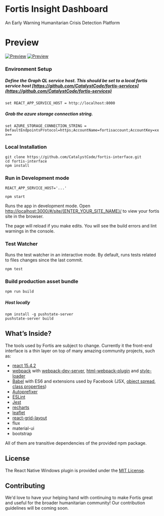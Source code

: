 # Fortis Insight Dashboard
An Early Warning Humanitarian Crisis Detection Platform
# Preview
[![Preview](https://cloud.githubusercontent.com/assets/7635865/22437397/c57eb276-e6dc-11e6-8fc4-7fdb332aae50.png)](https://cloud.githubusercontent.com/assets/7635865/22437397/c57eb276-e6dc-11e6-8fc4-7fdb332aae50.png)
[![Preview](https://cloud.githubusercontent.com/assets/7635865/22437264/42602c94-e6dc-11e6-8f52-21ed96b84ea8.png)](https://cloud.githubusercontent.com/assets/7635865/22437264/42602c94-e6dc-11e6-8f52-21ed96b84ea8.png)

### Environment Setup
##### Define the Graph QL service host. This should be set to a local fortis service host [https://github.com/CatalystCode/fortis-services](https://github.com/CatalystCode/fortis-services)

`set REACT_APP_SERVICE_HOST = http://localhost:8000`

##### Grab the azure storage connection string.
`set AZURE_STORAGE_CONNECTION_STRING = DefaultEndpointsProtocol=https;AccountName=fortisaccount;AccountKey=xxx==`


### Local Installation
```
git clone https://github.com/CatalystCode/fortis-interface.git
cd fortis-interface
npm install
```

### Run in Development mode 
```
REACT_APP_SERVICE_HOST='...'

npm start
```

Runs the app in development mode.
Open [http://localhost:3000/#/site/{ENTER_YOUR_SITE_NAME}/](http://localhost:3000/#/site/{ENTER_YOUR_SITE_NAME}/) to view your fortis site in the browser.

The page will reload if you make edits.
You will see the build errors and lint warnings in the console.

### Test Watcher
Runs the test watcher in an interactive mode.
By default, runs tests related to files changes since the last commit.

```
npm test
```

### Build production asset bundle

```
npm run build
```

##### Host locally
```
npm install -g pushstate-server
pushstate-server build
```

## What’s Inside?

The tools used by Fortis are subject to change.
Currently it the front-end interface is a thin layer on top of many amazing community projects, such as:
* [react 15.4.2](https://facebook.github.io/react/)
* [webpack](https://webpack.github.io/) with [webpack-dev-server](https://github.com/webpack/webpack-dev-server), [html-webpack-plugin](https://github.com/ampedandwired/html-webpack-plugin) and [style-loader](https://github.com/webpack/style-loader)
* [Babel](http://babeljs.io/) with ES6 and extensions used by Facebook (JSX, [object spread](https://github.com/sebmarkbage/ecmascript-rest-spread/commits/master), [class properties](https://github.com/jeffmo/es-class-public-fields))
* [Autoprefixer](https://github.com/postcss/autoprefixer)
* [ESLint](http://eslint.org/)
* [Jest](http://facebook.github.io/jest)
* [recharts](http://recharts.org)
* [leaflet](http://leafletjs.com/)
* [react-grid-layout](https://strml.github.io/react-grid-layout/examples/0-showcase.html)
* flux
* material-ui
* bootstrap

All of them are transitive dependencies of the provided npm package.

## License

The React Native Windows plugin is provided under the [MIT License](LICENSE).

## Contributing

We'd love to have your helping hand with continuing to make Fortis great and useful for the broader humanitarian community! Our contribution guidelines will be coming soon.



